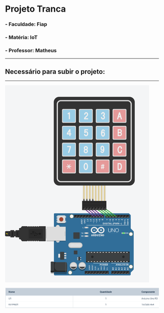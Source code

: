 # Projeto Tranca
### - Faculdade: Fiap
### - Matéria: IoT
### - Professor: Matheus



---
## Necessário para subir o projeto:
---
![Imagem](https://github.com/alecatuae/fiap_IoT_tranca/blob/master/img/projimg1.PNG)

![Imagem](https://github.com/alecatuae/fiap_IoT_tranca/blob/master/img/projimg2.PNG)